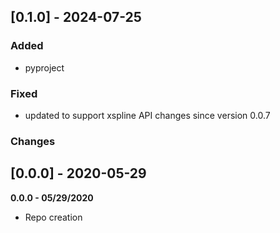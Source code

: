 ## [0.1.0] - 2024-07-25

### Added
- pyproject

### Fixed
- updated to support xspline API changes since version 0.0.7

### Changes


## [0.0.0] - 2020-05-29

**0.0.0 - 05/29/2020**

- Repo creation
